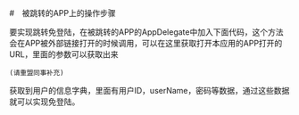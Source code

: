 #　被跳转的APP上的操作步骤

要实现跳转免登陆，在被跳转的APP的AppDelegate中加入下面代码，这个方法会在APP被外部链接打开的时候调用，可以在这里获取打开本应用的APP打开的URL，里面的参数可以获取出来
```
(请重盟同事补充)
```
获取到用户的信息字典，里面有用户ID，userName，密码等数据，通过这些数据就可以实现免登陆。